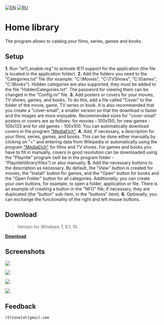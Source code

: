 [![EN](https://user-images.githubusercontent.com/9499881/33184537-7be87e86-d096-11e7-89bb-f3286f752bc6.png)](https://github.com/r57zone/Home-library/blob/master/README.md) 
[![RU](https://user-images.githubusercontent.com/9499881/27683795-5b0fbac6-5cd8-11e7-929c-057833e01fb1.png)](https://github.com/r57zone/Home-library/blob/master/README.RU.md)
# Home library
The program allows to catalog your films, series, games and books.

## Setup
**1.** Run "ie11_enable.reg" to activate IE11 support for the application (the file is located in the application folder).
**2.** Add the folders you need to the "Categories.txt" file (for example: "C:\Movies", "C:\TVShows", "C:\Games", "C:\Books"). Hidden categories are also supported, they must be added to the file "HiddenCategories.txt". The password for viewing them can be changed in the "Config.ini" file.
**3.** Add posters or covers for your movies, TV shows, games, and books. To do this, add a file called "Cover" to the folder of the movie, game, TV series or book. It is also recommended that you create a "cover-small", a smaller version so that the download is faster and the images are more enjoyable. Recommended sizes for "cover-small" posters or covers are as follows: for movies - 100x150, for new games - 100x133 and for old games - 100x100. You can automatically download covers in the program ["MediaElch"](https://github.com/Komet/MediaElch).
**4.** Add, if necessary, a description for your films, series, games, and books. This can be done either manually by clicking on "+" and entering data from Wikipedia or automatically using the program ["MediaElch"](https://github.com/Komet/MediaElch) for films and TV shows. For games and books you have to fill in manually, covers in good resolution can be downloaded using the "Playnite" program (will be in the program folder - "Playnite\library\files") or also manually.
**5.** Add the necessary buttons to the description as necessary. By default, the "View" button is created for movies, the "Install" button for games, and the "Open" button for books and the "Open Folder" button for all categories. Additionally, you can create your own buttons, for example, to open a folder, application or file. There is an example of creating a button in the "NFO" file; if necessary, they are duplicated (the "button" sub-item, in the "buttons" item).
**6.** Optionally, you can exchange the functionality of the right and left mouse buttons.
## Download
>Version for Windows 7, 8.1, 10.

**[Download](https://github.com/r57zone/Home-library/releases)**
## Screenshots
![](https://user-images.githubusercontent.com/9499881/71446104-4277fb80-2739-11ea-8d18-6574a1de4973.png)

![](https://user-images.githubusercontent.com/9499881/71446154-ad293700-2739-11ea-8be8-f4ae43b7f686.png)

![](https://user-images.githubusercontent.com/9499881/71446166-c7631500-2739-11ea-9d1b-e26a5b92ffdb.png)

![](https://user-images.githubusercontent.com/9499881/71446243-90d9ca00-273a-11ea-91b6-145253e34131.png)
## Feedback
`r57zone[at]gmail.com`
